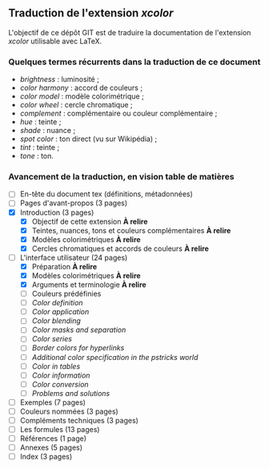 ## Traduction de l'extension *xcolor*

L'objectif de ce dépôt GIT est de traduire la documentation de l'extension *xcolor* utilisable avec LaTeX.

### Quelques termes récurrents dans la traduction de ce document
- *brightness* : luminosité ;
- *color harmony* : accord de couleurs ;
- *color model* : modèle colorimétrique ;
- *color wheel* : cercle chromatique ;
- *complement* : complémentaire ou couleur complémentaire ;
- *hue* : teinte ;
- *shade* : nuance ;
- *spot color* : ton direct (vu sur Wikipédia) ;
- *tint* : teinte ;
- *tone* : ton.

### Avancement de la traduction, en vision table de matières
- [ ] En-tête du document tex (définitions, métadonnées)
- [ ] Pages d'avant-propos (3 pages) 
- [x] Introduction (3 pages) 
  - [x] Objectif de cette extension **À relire**
  - [x] Teintes, nuances, tons et couleurs complémentaires **À relire**
  - [x] Modèles colorimétriques **À relire**
  - [x] Cercles chromatiques et accords de couleurs **À relire**
- [ ] L'interface utilisateur (24 pages) 
  - [x] Préparation **À relire**
  - [x] Modèles colorimétriques **À relire**
  - [x] Arguments et terminologie **À relire**
  - [ ] Couleurs prédéfinies
  - [ ] *Color definition*
  - [ ] *Color application*
  - [ ] *Color blending*
  - [ ] *Color masks and separation*
  - [ ] *Color series*
  - [ ] *Border colors for hyperlinks*
  - [ ] *Additional color specification in the pstricks world*
  - [ ] *Color in tables*
  - [ ] *Color information*
  - [ ] *Color conversion*
  - [ ] *Problems and solutions*
- [ ] Exemples (7 pages)
- [ ] Couleurs nommées (3 pages)
- [ ] Compléments techniques (3 pages)
- [ ] Les formules (13 pages)
- [ ] Références (1 page)
- [ ] Annexes (5 pages)
- [ ] Index (3 pages)
